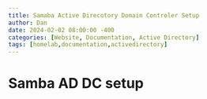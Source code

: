 ```yaml
---
title: Samaba Active Direcotory Domain Controler Setup
author: Dan
date: 2024-02-02 08:00:00 -400
categories: [Website, Documentation, Active Directory]
tags: [homelab,documentation,activedirectory]
---
```


# Samba AD DC setup

